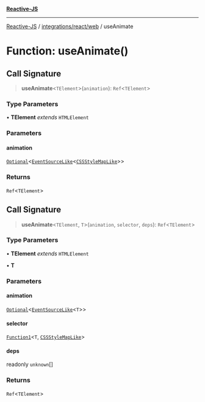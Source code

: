 [**Reactive-JS**](../../../../README.md)

***

[Reactive-JS](../../../../README.md) / [integrations/react/web](../README.md) / useAnimate

# Function: useAnimate()

## Call Signature

> **useAnimate**\<`TElement`\>(`animation`): `Ref`\<`TElement`\>

### Type Parameters

• **TElement** *extends* `HTMLElement`

### Parameters

#### animation

[`Optional`](../../../../functions/type-aliases/Optional.md)\<[`EventSourceLike`](../../../../events/interfaces/EventSourceLike.md)\<[`CSSStyleMapLike`](../../../web/interfaces/CSSStyleMapLike.md)\>\>

### Returns

`Ref`\<`TElement`\>

## Call Signature

> **useAnimate**\<`TElement`, `T`\>(`animation`, `selector`, `deps`): `Ref`\<`TElement`\>

### Type Parameters

• **TElement** *extends* `HTMLElement`

• **T**

### Parameters

#### animation

[`Optional`](../../../../functions/type-aliases/Optional.md)\<[`EventSourceLike`](../../../../events/interfaces/EventSourceLike.md)\<`T`\>\>

#### selector

[`Function1`](../../../../functions/type-aliases/Function1.md)\<`T`, [`CSSStyleMapLike`](../../../web/interfaces/CSSStyleMapLike.md)\>

#### deps

readonly `unknown`[]

### Returns

`Ref`\<`TElement`\>
